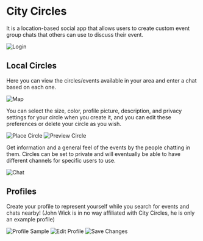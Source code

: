 # City Circles
It is a location-based social app that allows users to create custom event group chats that others can use to discuss their event.

![Login](https://i.imgur.com/tkF81zo.png)

## Local Circles
Here you can view the circles/events available in your area and enter a chat based on each one.

![Map](https://i.imgur.com/fXtIAjG.png)

You can select the size, color, profile picture, description, and privacy settings for your circle when you create it, and you can edit these preferences or delete your circle as you wish.

![Place Circle](https://i.imgur.com/xzgytng.png)
![Preview Circle](https://i.imgur.com/a7wROIR.png)

Get information and a general feel of the events by the people chatting in them. Circles can be set to private and will eventually be able to have different channels for specific users to use.

![Chat](https://i.imgur.com/SQtW9Nu.png)

## Profiles
Create your profile to represent yourself while you search for events and chats nearby! (John Wick is in no way affiliated with City Circles, he is only an example profile)

![Profile Sample](https://i.imgur.com/8UE4GoL.png)
![Edit Profile](https://i.imgur.com/5SSuUM3.png)
![Save Changes](https://i.imgur.com/zb1aHBZ.png)

